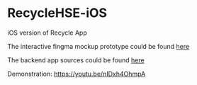 # RecycleHSE-iOS
iOS version of Recycle App

The interactive fingma mockup prototype could be found [here](https://www.figma.com/proto/C3N1VOCeZt3ZCSwJgujhGm/Recycle-App-Interactive-Prototype-(Updated)?node-id=2%3A461&scaling=min-zoom)

The backend app sources could be found [here](https://github.com/RecycleAppHSE/backend)

Demonstration:
https://youtu.be/nIDxh4OhmpA
